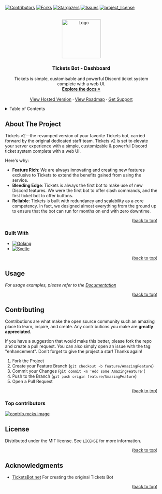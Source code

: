 <a id="readme-top"></a>

[![Contributors][contributors-shield]][contributors-url]
[![Forks][forks-shield]][forks-url]
[![Stargazers][stars-shield]][stars-url]
[![Issues][issues-shield]][issues-url]
[![project_license][license-shield]][license-url]

<!-- PROJECT LOGO -->
<br />
<div align="center">
  <a href="https://github.com/TicketsBot-cloud">
    <img src="https://tickets.bot/assets/img/logo-trans-black.png" alt="Logo" width="128" height="128">
  </a>

<h3 align="center">Tickets Bot - Dashboard</h3>

  <p align="center">
    Tickets is simple, customisable and powerful Discord ticket system complete with a web UI.
    <br />
    <a href="https://docs.tickets.bot"><strong>Explore the docs »</strong></a>
    <br />
    <br />
    <a href="https://tickets.bot">View Hosted Version</a>
    &middot;
    <a href="https://ticketsv2.atlassian.net/jira/software/c/projects/RM/boards/3">View Roadmap</a>
    &middot;
    <a href="https://discord.com/channels/1071167333265047653/1326292607432921090">Get Support</a>
  </p>
</div>

<!-- TABLE OF CONTENTS -->
<details>
  <summary>Table of Contents</summary>
  <ol>
    <li>
      <a href="#about-the-project">About The Project</a>
      <ul>
        <li><a href="#built-with">Built With</a></li>
      </ul>
    </li>
    <li><a href="#usage">Usage</a></li>
    <li><a href="#contributing">Contributing</a></li>
    <li><a href="#license">License</a></li>
  </ol>
</details>

<!-- ABOUT THE PROJECT -->
## About The Project

Tickets v2—the revamped version of your favorite Tickets bot, carried forward by the original dedicated staff team.
Tickets v2 is set to elevate your server experience with a simple, customizable & powerful Discord ticket system complete with a web UI.

Here's why:

* **Feature Rich**: We are always innovating and creating new features exclusive to Tickets to extend the benefits gained from using the service.
* **Bleeding Edge**: Tickets is always the first bot to make use of new Discord features. We were the first bot to offer slash commands, and the first ticket bot to offer buttons.
* **Reliable**: Tickets is built with redundancy and scalability as a core competency. In fact, we designed almost everything from the ground up to ensure that the bot can run for months on end with zero downtime.

<p align="right">(<a href="#readme-top">back to top</a>)</p>

### Built With

* [![Golang][Golang]][Golang-url]
* [![Svelte][Svelte.dev]][Svelte-url]

<p align="right">(<a href="#readme-top">back to top</a>)</p>

<!-- USAGE EXAMPLES -->
## Usage

_For usage examples, please refer to the [Documentation](https://docs.tickets.bot)_

<p align="right">(<a href="#readme-top">back to top</a>)</p>

<!-- CONTRIBUTING -->
## Contributing

Contributions are what make the open source community such an amazing place to learn, inspire, and create. Any contributions you make are **greatly appreciated**.

If you have a suggestion that would make this better, please fork the repo and create a pull request. You can also simply open an issue with the tag "enhancement".
Don't forget to give the project a star! Thanks again!

1. Fork the Project
2. Create your Feature Branch (`git checkout -b feature/AmazingFeature`)
3. Commit your Changes (`git commit -m 'Add some AmazingFeature'`)
4. Push to the Branch (`git push origin feature/AmazingFeature`)
5. Open a Pull Request

<p align="right">(<a href="#readme-top">back to top</a>)</p>

### Top contributors

<a href="https://github.com/TicketsBot-cloud/dashboard/graphs/contributors">
  <img src="https://contrib.rocks/image?repo=TicketsBot-cloud/dashboard" alt="contrib.rocks image" />
</a>

<!-- LICENSE -->
## License

Distributed under the MIT license. See `LICENSE` for more information.

<p align="right">(<a href="#readme-top">back to top</a>)</p>

<!-- ACKNOWLEDGMENTS -->
## Acknowledgments

* [TicketsBot.net](https://ticketsbot.net) For creating the original Tickets Bot

<p align="right">(<a href="#readme-top">back to top</a>)</p>

<!-- MARKDOWN LINKS & IMAGES -->
[contributors-shield]: https://img.shields.io/github/contributors/TicketsBot-cloud/dashboard.svg?style=for-the-badge
[contributors-url]: https://github.com/TicketsBot-cloud/dashboard/graphs/contributors
[forks-shield]: https://img.shields.io/github/forks/TicketsBot-cloud/dashboard.svg?style=for-the-badge
[forks-url]: https://github.com/TicketsBot-cloud/dashboard/network/members
[stars-shield]: https://img.shields.io/github/stars/TicketsBot-cloud/dashboard.svg?style=for-the-badge
[stars-url]: https://github.com/TicketsBot-cloud/dashboard/stargazers
[issues-shield]: https://img.shields.io/github/issues/TicketsBot-cloud/dashboard.svg?style=for-the-badge
[issues-url]: https://github.com/TicketsBot-cloud/dashboard/issues
[license-shield]: https://img.shields.io/github/license/TicketsBot-cloud/dashboard.svg?style=for-the-badge
[license-url]: https://github.com/TicketsBot-cloud/dashboard/blob/master/LICENSE.txt

[Golang]: https://img.shields.io/badge/Go-%2300ADD8?style=for-the-badge&logo=go&logoColor=white
[Golang-url]: https://go.dev/

[Svelte.dev]: https://img.shields.io/badge/Svelte-4A4A55?style=for-the-badge&logo=svelte&logoColor=FF3E00
[Svelte-url]: https://svelte.dev/

[Rust]: https://img.shields.io/badge/Rust-000000?style=for-the-badge&logo=rust&logoColor=white
[Rust-url]: https://www.rust-lang.org/
